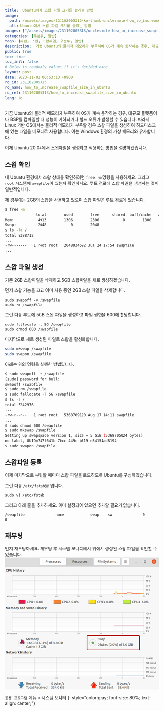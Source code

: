 ```yaml
---
title:  Ubuntu에서 스왑 파일 크기를 늘리는 방법
image:
  path: /assets/images/231102005313/ko-thumb-unclesnote-how_to_increase_swapfile_size_in_ubuntu.png
  alt: Ubuntu에서 스왑 파일 크기를 늘리는 방법
images: ["/assets/images/231102005313/unclesnote-how_to_increase_swapfile_size_in_ubuntu-applications_menu_system_monitor.png"]
categories: [우분투, 일반]
tags: [파탭, 스왑, 스왑파일, 우분투, 일반]
description:  가끔 Ubuntu의 물리적 메모리가 부족하여 OS가 계속 동작하는 경우, 대규모 플랫폼이나 BSP를 컴파일할 때 성능이 저하되거나 빌드 오류가 발생할 수 있습니다. 따라서 Linux 기반 OS에서는 물리적 메모리가 부족할 경우 스왑 파일을 생성하여 하드디스크에 있는 파일을 메모리로 사용합니다. 이는 Windows 환경의 가상 메모리와 유사합니다. 이제 Ubuntu 20.04에서 스왑파일을 생성하고 적용하는 방법을 설명하겠습니다.
public: true
toc: true
toc_intl: false
# Below is readonly values if it's decided once
layout: post
date: 2023-11-02 00:53:13 +0900
ro_id: 231102005313
ro_name: how_to_increase_swapfile_size_in_ubuntu
ro_ref: 231102005313/how_to_increase_swapfile_size_in_ubuntu
lang: ko
---
```

가끔 Ubuntu의 물리적 메모리가 부족하여 OS가 계속 동작하는 경우, 대규모 플랫폼이나 BSP를 컴파일할 때 성능이 저하되거나 빌드 오류가 발생할 수 있습니다. 따라서 Linux 기반 OS에서는 물리적 메모리가 부족할 경우 스왑 파일을 생성하여 하드디스크에 있는 파일을 메모리로 사용합니다. 이는 Windows 환경의 가상 메모리와 유사합니다.  

이제 Ubuntu 20.04에서 스왑파일을 생성하고 적용하는 방법을 설명하겠습니다.  
## 스왑 확인
내 Ubuntu 환경에서 스왑 상태를 확인하려면 `free -m` 명령을 사용하세요. 그리고 `root` 시스템에 `swapfile`이 있는지 확인하세요. 루트 경로에 스왑 파일을 생성하는 것이 일반적입니다.  

제 경우에는 2GB의 스왑을 사용하고 있으며 스왑 파일은 루트 경로에 있습니다.  

````bash
$ free -m
              total        used        free      shared  buff/cache   available
Mem:           4913        1306        2306           8        1300        3359
Swap:          2048           0        2048
$ ls -la /
total 8388712
...
-rw-------   1 root root   2048934592 Jul 24 17:54 swapfile
...
````
## 스왑 파일 생성
기존 2GB 스왑파일을 삭제하고 5GB 스왑파일을 새로 생성하겠습니다.  

먼저 스왑 기능을 끄고 이미 사용 중인 2GB 스왑 파일을 삭제합니다.  

```shell
sudo swapoff -v /swapfile
sudo rm /swapfile
```
그런 다음 루트에 5GB 스왑 파일을 생성하고 파일 권한을 600에 할당합니다.  

```shell
sudo fallocate -l 5G /swapfile
sudo chmod 600 /swapfile 
```
마지막으로 새로 생성된 파일로 스왑을 활성화합니다.  

```bash
sudo mkswap /swapfile
sudo swapon /swapfile
```
아래는 위의 명령을 실행한 방법입니다.  

```bash
$ sudo swapoff -v /swapfile
[sudo] password for bull: 
swapoff /swapfile
$ sudo rm /swapfile
$ sudo fallocate -l 5G /swapfile
$ ls -l /
total 5242976
...
-rw-r--r--   1 root root   5368709120 Aug 17 14:11 swapfile
...
$ sudo chmod 600 /swapfile 
$ sudo mkswap /swapfile
Setting up swapspace version 1, size = 5 GiB (5368705024 bytes)
no label, UUID=747f641b-70cc-449c-b719-e54154ad8194
$ sudo swapon /swapfile
```
## 스왑파일 등록
이제 마지막으로 부팅할 때마다 스왑 파일을 로드하도록 Ubuntu를 구성하겠습니다.  

그런 다음 `/etc/fstab`을 엽니다.  

```shell
sudo vi /etc/fstab    
```
그리고 아래 줄을 추가하세요. 이미 설정되어 있으면 추가할 필요가 없습니다.  

```shell
/swapfile              none            swap    sw              0       0
```
## 재부팅
먼저 재부팅하세요. 재부팅 후 시스템 모니터에서 위에서 생성된 스왑 파일을 확인할 수 있습니다.  
![`응용 프로그램` 메뉴 > 시스템 모니터](/assets/images/231102005313/unclesnote-how_to_increase_swapfile_size_in_ubuntu-applications_menu_system_monitor.png)  

`응용 프로그램` 메뉴 > 시스템 모니터
{: style="color:gray; font-size: 80%; text-align: center;"}

